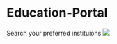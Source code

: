 # Education-Portal
Search your preferred instituions
<img src="https://cradude-gmail.tinytake.com/sf/NzMyNjU3XzMzODg5OTE">
